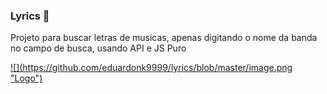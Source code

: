 ### Lyrics 🎵

Projeto para buscar letras de musicas, apenas digitando o nome da banda no campo de busca, usando API e JS Puro



 <a href="https://eduardonk9999.github.io/lyrics/" target='_blank'> 
![](https://github.com/eduardonk9999/lyrics/blob/master/image.png "Logo") 
